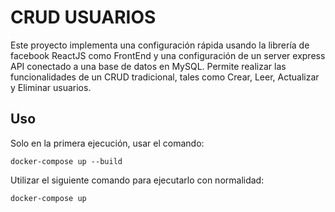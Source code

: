 # CRUD USUARIOS

Este proyecto implementa una configuración rápida usando la librería de facebook ReactJS como FrontEnd y una configuración de un server express API conectado a una base de datos en MySQL.
Permite realizar las funcionalidades de un CRUD tradicional, tales como Crear, Leer, Actualizar y Eliminar usuarios.

## Uso

Solo en la primera ejecución, usar el comando:

```
docker-compose up --build
```

Utilizar el siguiente comando para ejecutarlo con normalidad: 

```
docker-compose up
```
